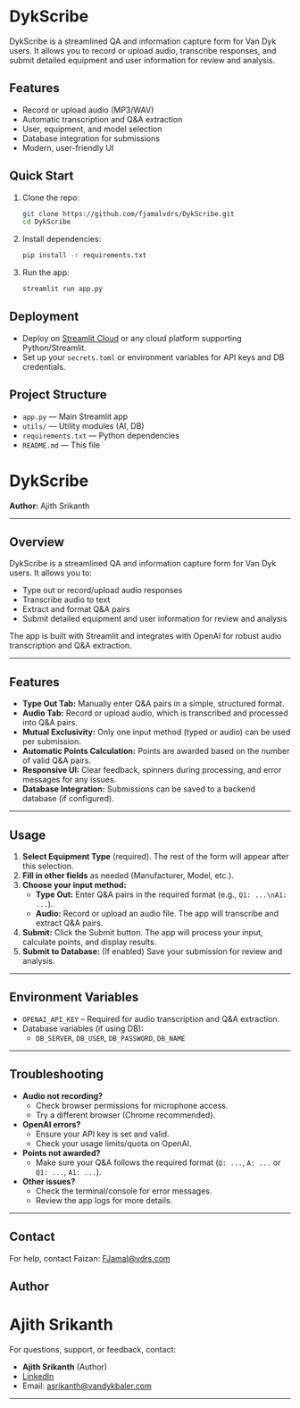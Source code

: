 # DykScribe

DykScribe is a streamlined QA and information capture form for Van Dyk users. It allows you to record or upload audio, transcribe responses, and submit detailed equipment and user information for review and analysis.

## Features
- Record or upload audio (MP3/WAV)
- Automatic transcription and Q&A extraction
- User, equipment, and model selection
- Database integration for submissions
- Modern, user-friendly UI

## Quick Start
1. Clone the repo:
   ```sh
   git clone https://github.com/fjamalvdrs/DykScribe.git
   cd DykScribe
   ```
2. Install dependencies:
   ```sh
   pip install -r requirements.txt
   ```
3. Run the app:
   ```sh
   streamlit run app.py
   ```

## Deployment
- Deploy on [Streamlit Cloud](https://share.streamlit.io/) or any cloud platform supporting Python/Streamlit.
- Set up your `secrets.toml` or environment variables for API keys and DB credentials.

## Project Structure
- `app.py` — Main Streamlit app
- `utils/` — Utility modules (AI, DB)
- `requirements.txt` — Python dependencies
- `README.md` — This file

# DykScribe

**Author:** Ajith Srikanth

---

## Overview
DykScribe is a streamlined QA and information capture form for Van Dyk users. It allows you to:
- Type out or record/upload audio responses
- Transcribe audio to text
- Extract and format Q&A pairs
- Submit detailed equipment and user information for review and analysis

The app is built with Streamlit and integrates with OpenAI for robust audio transcription and Q&A extraction.

---

## Features
- **Type Out Tab:** Manually enter Q&A pairs in a simple, structured format.
- **Audio Tab:** Record or upload audio, which is transcribed and processed into Q&A pairs.
- **Mutual Exclusivity:** Only one input method (typed or audio) can be used per submission.
- **Automatic Points Calculation:** Points are awarded based on the number of valid Q&A pairs.
- **Responsive UI:** Clear feedback, spinners during processing, and error messages for any issues.
- **Database Integration:** Submissions can be saved to a backend database (if configured).

---

## Usage
1. **Select Equipment Type** (required). The rest of the form will appear after this selection.
2. **Fill in other fields** as needed (Manufacturer, Model, etc.).
3. **Choose your input method:**
   - **Type Out:** Enter Q&A pairs in the required format (e.g., `Q1: ...\nA1: ...`).
   - **Audio:** Record or upload an audio file. The app will transcribe and extract Q&A pairs.
4. **Submit:** Click the Submit button. The app will process your input, calculate points, and display results.
5. **Submit to Database:** (If enabled) Save your submission for review and analysis.

---

## Environment Variables
- `OPENAI_API_KEY` – Required for audio transcription and Q&A extraction.
- Database variables (if using DB):
  - `DB_SERVER`, `DB_USER`, `DB_PASSWORD`, `DB_NAME`

---

## Troubleshooting
- **Audio not recording?**
  - Check browser permissions for microphone access.
  - Try a different browser (Chrome recommended).
- **OpenAI errors?**
  - Ensure your API key is set and valid.
  - Check your usage limits/quota on OpenAI.
- **Points not awarded?**
  - Make sure your Q&A follows the required format (`Q: ...`, `A: ...` or `Q1: ...`, `A1: ...`).
- **Other issues?**
  - Check the terminal/console for error messages.
  - Review the app logs for more details.

---

## Contact
For help, contact Faizan: [FJamal@vdrs.com](mailto:FJamal@vdrs.com) 

## Author
Ajith Srikanth
=======
For questions, support, or feedback, contact:
- **Ajith Srikanth** (Author)
- [LinkedIn](http://linkedin.com/in/as31)
- Email: asrikanth@vandykbaler.com

---
